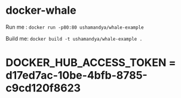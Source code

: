 # docker-whale

Run me : `docker run -p80:80 ushamandya/whale-example`

Build me: `docker build -t ushamandya/whale-example .`

# DOCKER_HUB_ACCESS_TOKEN = d17ed7ac-10be-4bfb-8785-c9cd120f8623
